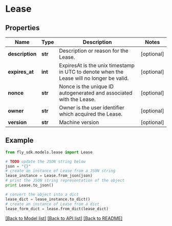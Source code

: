 # Lease


## Properties
Name | Type | Description | Notes
------------ | ------------- | ------------- | -------------
**description** | **str** | Description or reason for the Lease. | [optional] 
**expires_at** | **int** | ExpiresAt is the unix timestamp in UTC to denote when the Lease will no longer be valid. | [optional] 
**nonce** | **str** | Nonce is the unique ID autogenerated and associated with the Lease. | [optional] 
**owner** | **str** | Owner is the user identifier which acquired the Lease. | [optional] 
**version** | **str** | Machine version | [optional] 

## Example

```python
from fly_sdk.models.lease import Lease

# TODO update the JSON string below
json = "{}"
# create an instance of Lease from a JSON string
lease_instance = Lease.from_json(json)
# print the JSON string representation of the object
print Lease.to_json()

# convert the object into a dict
lease_dict = lease_instance.to_dict()
# create an instance of Lease from a dict
lease_form_dict = lease.from_dict(lease_dict)
```
[[Back to Model list]](../README.md#documentation-for-models) [[Back to API list]](../README.md#documentation-for-api-endpoints) [[Back to README]](../README.md)


